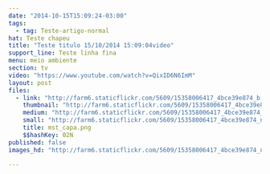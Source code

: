 ```yaml
---
date: "2014-10-15T15:09:24-03:00"
tags:
  - tag: Teste-artigo-normal
hat: Teste chapeu
title: "Teste titulo 15/10/2014 15:09:04video"
support_line: Teste linha fina
menu: meio ambiente
section: tv
video: "https://www.youtube.com/watch?v=QixID6N6ImM"
layout: post
files:
  - link: "http://farm6.staticflickr.com/5609/15358006417_4bce39e874_b.jpg"
    thumbnail: "http://farm6.staticflickr.com/5609/15358006417_4bce39e874_t.jpg"
    medium: "http://farm6.staticflickr.com/5609/15358006417_4bce39e874_z.jpg"
    small: "http://farm6.staticflickr.com/5609/15358006417_4bce39e874_n.jpg"
    title: mst_capa.png
    $$hashKey: 02N
published: false
images_hd: "http://farm6.staticflickr.com/5609/15358006417_4bce39e874_n.jpg"

---
```

